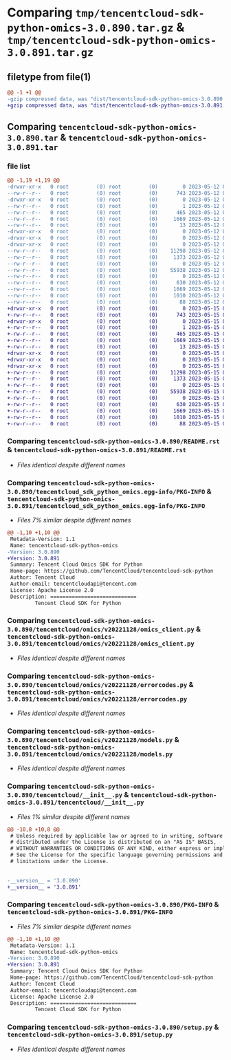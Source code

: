 # Comparing `tmp/tencentcloud-sdk-python-omics-3.0.890.tar.gz` & `tmp/tencentcloud-sdk-python-omics-3.0.891.tar.gz`

## filetype from file(1)

```diff
@@ -1 +1 @@
-gzip compressed data, was "dist/tencentcloud-sdk-python-omics-3.0.890.tar", last modified: Fri May 12 03:11:42 2023, max compression
+gzip compressed data, was "dist/tencentcloud-sdk-python-omics-3.0.891.tar", last modified: Mon May 15 03:57:48 2023, max compression
```

## Comparing `tencentcloud-sdk-python-omics-3.0.890.tar` & `tencentcloud-sdk-python-omics-3.0.891.tar`

### file list

```diff
@@ -1,19 +1,19 @@
-drwxr-xr-x   0 root         (0) root         (0)        0 2023-05-12 03:11:42.000000 tencentcloud-sdk-python-omics-3.0.890/
--rw-r--r--   0 root         (0) root         (0)      743 2023-05-12 03:11:41.000000 tencentcloud-sdk-python-omics-3.0.890/README.rst
-drwxr-xr-x   0 root         (0) root         (0)        0 2023-05-12 03:11:42.000000 tencentcloud-sdk-python-omics-3.0.890/tencentcloud_sdk_python_omics.egg-info/
--rw-r--r--   0 root         (0) root         (0)        1 2023-05-12 03:11:42.000000 tencentcloud-sdk-python-omics-3.0.890/tencentcloud_sdk_python_omics.egg-info/dependency_links.txt
--rw-r--r--   0 root         (0) root         (0)      465 2023-05-12 03:11:42.000000 tencentcloud-sdk-python-omics-3.0.890/tencentcloud_sdk_python_omics.egg-info/SOURCES.txt
--rw-r--r--   0 root         (0) root         (0)     1669 2023-05-12 03:11:42.000000 tencentcloud-sdk-python-omics-3.0.890/tencentcloud_sdk_python_omics.egg-info/PKG-INFO
--rw-r--r--   0 root         (0) root         (0)       13 2023-05-12 03:11:42.000000 tencentcloud-sdk-python-omics-3.0.890/tencentcloud_sdk_python_omics.egg-info/top_level.txt
-drwxr-xr-x   0 root         (0) root         (0)        0 2023-05-12 03:11:42.000000 tencentcloud-sdk-python-omics-3.0.890/tencentcloud/
-drwxr-xr-x   0 root         (0) root         (0)        0 2023-05-12 03:11:42.000000 tencentcloud-sdk-python-omics-3.0.890/tencentcloud/omics/
-drwxr-xr-x   0 root         (0) root         (0)        0 2023-05-12 03:11:42.000000 tencentcloud-sdk-python-omics-3.0.890/tencentcloud/omics/v20221128/
--rw-r--r--   0 root         (0) root         (0)    11298 2023-05-12 03:11:41.000000 tencentcloud-sdk-python-omics-3.0.890/tencentcloud/omics/v20221128/omics_client.py
--rw-r--r--   0 root         (0) root         (0)     1373 2023-05-12 03:11:41.000000 tencentcloud-sdk-python-omics-3.0.890/tencentcloud/omics/v20221128/errorcodes.py
--rw-r--r--   0 root         (0) root         (0)        0 2023-05-12 03:11:41.000000 tencentcloud-sdk-python-omics-3.0.890/tencentcloud/omics/v20221128/__init__.py
--rw-r--r--   0 root         (0) root         (0)    55938 2023-05-12 03:11:41.000000 tencentcloud-sdk-python-omics-3.0.890/tencentcloud/omics/v20221128/models.py
--rw-r--r--   0 root         (0) root         (0)        0 2023-05-12 03:11:41.000000 tencentcloud-sdk-python-omics-3.0.890/tencentcloud/omics/__init__.py
--rw-r--r--   0 root         (0) root         (0)      630 2023-05-12 03:11:41.000000 tencentcloud-sdk-python-omics-3.0.890/tencentcloud/__init__.py
--rw-r--r--   0 root         (0) root         (0)     1669 2023-05-12 03:11:42.000000 tencentcloud-sdk-python-omics-3.0.890/PKG-INFO
--rw-r--r--   0 root         (0) root         (0)     1010 2023-05-12 03:11:41.000000 tencentcloud-sdk-python-omics-3.0.890/setup.py
--rw-r--r--   0 root         (0) root         (0)       88 2023-05-12 03:11:42.000000 tencentcloud-sdk-python-omics-3.0.890/setup.cfg
+drwxr-xr-x   0 root         (0) root         (0)        0 2023-05-15 03:57:48.000000 tencentcloud-sdk-python-omics-3.0.891/
+-rw-r--r--   0 root         (0) root         (0)      743 2023-05-15 03:57:48.000000 tencentcloud-sdk-python-omics-3.0.891/README.rst
+drwxr-xr-x   0 root         (0) root         (0)        0 2023-05-15 03:57:48.000000 tencentcloud-sdk-python-omics-3.0.891/tencentcloud_sdk_python_omics.egg-info/
+-rw-r--r--   0 root         (0) root         (0)        1 2023-05-15 03:57:48.000000 tencentcloud-sdk-python-omics-3.0.891/tencentcloud_sdk_python_omics.egg-info/dependency_links.txt
+-rw-r--r--   0 root         (0) root         (0)      465 2023-05-15 03:57:48.000000 tencentcloud-sdk-python-omics-3.0.891/tencentcloud_sdk_python_omics.egg-info/SOURCES.txt
+-rw-r--r--   0 root         (0) root         (0)     1669 2023-05-15 03:57:48.000000 tencentcloud-sdk-python-omics-3.0.891/tencentcloud_sdk_python_omics.egg-info/PKG-INFO
+-rw-r--r--   0 root         (0) root         (0)       13 2023-05-15 03:57:48.000000 tencentcloud-sdk-python-omics-3.0.891/tencentcloud_sdk_python_omics.egg-info/top_level.txt
+drwxr-xr-x   0 root         (0) root         (0)        0 2023-05-15 03:57:48.000000 tencentcloud-sdk-python-omics-3.0.891/tencentcloud/
+drwxr-xr-x   0 root         (0) root         (0)        0 2023-05-15 03:57:48.000000 tencentcloud-sdk-python-omics-3.0.891/tencentcloud/omics/
+drwxr-xr-x   0 root         (0) root         (0)        0 2023-05-15 03:57:48.000000 tencentcloud-sdk-python-omics-3.0.891/tencentcloud/omics/v20221128/
+-rw-r--r--   0 root         (0) root         (0)    11298 2023-05-15 03:57:48.000000 tencentcloud-sdk-python-omics-3.0.891/tencentcloud/omics/v20221128/omics_client.py
+-rw-r--r--   0 root         (0) root         (0)     1373 2023-05-15 03:57:48.000000 tencentcloud-sdk-python-omics-3.0.891/tencentcloud/omics/v20221128/errorcodes.py
+-rw-r--r--   0 root         (0) root         (0)        0 2023-05-15 03:57:48.000000 tencentcloud-sdk-python-omics-3.0.891/tencentcloud/omics/v20221128/__init__.py
+-rw-r--r--   0 root         (0) root         (0)    55938 2023-05-15 03:57:48.000000 tencentcloud-sdk-python-omics-3.0.891/tencentcloud/omics/v20221128/models.py
+-rw-r--r--   0 root         (0) root         (0)        0 2023-05-15 03:57:48.000000 tencentcloud-sdk-python-omics-3.0.891/tencentcloud/omics/__init__.py
+-rw-r--r--   0 root         (0) root         (0)      630 2023-05-15 03:57:48.000000 tencentcloud-sdk-python-omics-3.0.891/tencentcloud/__init__.py
+-rw-r--r--   0 root         (0) root         (0)     1669 2023-05-15 03:57:48.000000 tencentcloud-sdk-python-omics-3.0.891/PKG-INFO
+-rw-r--r--   0 root         (0) root         (0)     1010 2023-05-15 03:57:48.000000 tencentcloud-sdk-python-omics-3.0.891/setup.py
+-rw-r--r--   0 root         (0) root         (0)       88 2023-05-15 03:57:48.000000 tencentcloud-sdk-python-omics-3.0.891/setup.cfg
```

### Comparing `tencentcloud-sdk-python-omics-3.0.890/README.rst` & `tencentcloud-sdk-python-omics-3.0.891/README.rst`

 * *Files identical despite different names*

### Comparing `tencentcloud-sdk-python-omics-3.0.890/tencentcloud_sdk_python_omics.egg-info/PKG-INFO` & `tencentcloud-sdk-python-omics-3.0.891/tencentcloud_sdk_python_omics.egg-info/PKG-INFO`

 * *Files 7% similar despite different names*

```diff
@@ -1,10 +1,10 @@
 Metadata-Version: 1.1
 Name: tencentcloud-sdk-python-omics
-Version: 3.0.890
+Version: 3.0.891
 Summary: Tencent Cloud Omics SDK for Python
 Home-page: https://github.com/TencentCloud/tencentcloud-sdk-python
 Author: Tencent Cloud
 Author-email: tencentcloudapi@tencent.com
 License: Apache License 2.0
 Description: ============================
         Tencent Cloud SDK for Python
```

### Comparing `tencentcloud-sdk-python-omics-3.0.890/tencentcloud/omics/v20221128/omics_client.py` & `tencentcloud-sdk-python-omics-3.0.891/tencentcloud/omics/v20221128/omics_client.py`

 * *Files identical despite different names*

### Comparing `tencentcloud-sdk-python-omics-3.0.890/tencentcloud/omics/v20221128/errorcodes.py` & `tencentcloud-sdk-python-omics-3.0.891/tencentcloud/omics/v20221128/errorcodes.py`

 * *Files identical despite different names*

### Comparing `tencentcloud-sdk-python-omics-3.0.890/tencentcloud/omics/v20221128/models.py` & `tencentcloud-sdk-python-omics-3.0.891/tencentcloud/omics/v20221128/models.py`

 * *Files identical despite different names*

### Comparing `tencentcloud-sdk-python-omics-3.0.890/tencentcloud/__init__.py` & `tencentcloud-sdk-python-omics-3.0.891/tencentcloud/__init__.py`

 * *Files 1% similar despite different names*

```diff
@@ -10,8 +10,8 @@
 # Unless required by applicable law or agreed to in writing, software
 # distributed under the License is distributed on an "AS IS" BASIS,
 # WITHOUT WARRANTIES OR CONDITIONS OF ANY KIND, either express or implied.
 # See the License for the specific language governing permissions and
 # limitations under the License.
 
 
-__version__ = '3.0.890'
+__version__ = '3.0.891'
```

### Comparing `tencentcloud-sdk-python-omics-3.0.890/PKG-INFO` & `tencentcloud-sdk-python-omics-3.0.891/PKG-INFO`

 * *Files 7% similar despite different names*

```diff
@@ -1,10 +1,10 @@
 Metadata-Version: 1.1
 Name: tencentcloud-sdk-python-omics
-Version: 3.0.890
+Version: 3.0.891
 Summary: Tencent Cloud Omics SDK for Python
 Home-page: https://github.com/TencentCloud/tencentcloud-sdk-python
 Author: Tencent Cloud
 Author-email: tencentcloudapi@tencent.com
 License: Apache License 2.0
 Description: ============================
         Tencent Cloud SDK for Python
```

### Comparing `tencentcloud-sdk-python-omics-3.0.890/setup.py` & `tencentcloud-sdk-python-omics-3.0.891/setup.py`

 * *Files identical despite different names*

